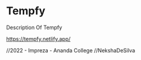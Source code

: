# Tempfy
Description Of Tempfy

https://tempfy.netlify.app/

//2022 - Impreza - Ananda College
//NekshaDeSilva

